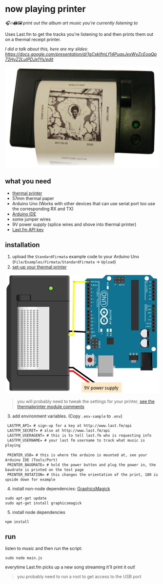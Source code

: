 # now playing printer

_🎧🔥🖨️🖼️ print out the album art music you're currently listening to_

Uses Last.fm to get the tracks you're listening to and then prints them out on a thermal receipt printer.

*I did a talk about this, here are my slides: https://docs.google.com/presentation/d/1gCsklfmLf14PuasJexWyZcEoaQp72HyZ2LuIPDJe1Ys/edit*

![Picture of a song printed out](printer.jpg)

## what you need

 + [thermal printer](http://www.hobbytronics.co.uk/thermal-printer)
 + 57mm thermal paper
 + Arduino Uno (Works with other devices that can use serial port too use the corresponding RX and TX)
 + [Arduino IDE](https://www.arduino.cc/en/Main/Software)
 + some jumper wires
 + 9V power supply (splice wires and shove into thermal printer)
 + [Last.fm API key](http://www.last.fm/api)

## installation

 1. upload the `StandardFirmata` example code to your Arduino Uno (`File/Examples/Firmata/StandardFirmata` -> `Upload`)
 2. [set-up your thermal printer](https://learn.adafruit.com/mini-thermal-receipt-printer)

 ![Visual set-up](setup.png)

 > you will probably need to tweak the settings for your printer, [see the thermalprinter module comments](https://github.com/xseignard/thermalPrinter/blob/master/src/printer.js#L12)
 3. add environment variables. (Copy `.env-sample` to `.env`)

```
 LASTFM_API= # sign-up for a key at http://www.last.fm/api
 LASTFM_SECRET= # also at http://www.last.fm/api
 LASTFM_USERAGENT= # this is to tell last.fm who is requesting info
 LASTFM_USERNAME= # your last fm username to track what music is playing

 PRINTER_USB= # this is where the arduino is mounted at, see your Arduino IDE (Tools/Port)
 PRINTER_BAUDRATE= # hold the power button and plug the power in, the baudrate is printed on the test page
 PRINTER_ROTATION= # this changes the orientation of the print, 180 is upside down for example
```

 4. install non-node dependencies: [GraphicsMagick](http://www.graphicsmagick.org/)

 ```
 sudo apt-get update
 sudo apt-get install graphicsmagick
 ```

 5. install node dependencies

 ```
 npm install
 ```

## run

listen to music and then run the script:

```
sudo node main.js
```

everytime Last.fm picks up a new song streaming it'll print it out!

> you probably need to run a root to get access to the USB port
